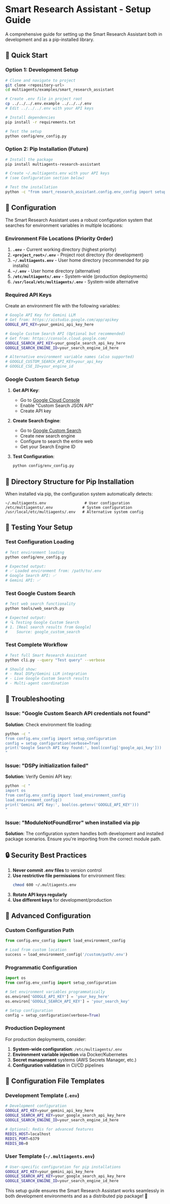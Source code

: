 # Smart Research Assistant - Setup Guide

A comprehensive guide for setting up the Smart Research Assistant both in development and as a pip-installed library.

## 🚀 Quick Start

### Option 1: Development Setup

```bash
# Clone and navigate to project
git clone <repository-url>
cd multiagents/examples/smart_research_assistant

# Create .env file in project root
cp ../../../.env.example ../../../.env
# Edit ../../../.env with your API keys

# Install dependencies
pip install -r requirements.txt

# Test the setup
python config/env_config.py
```

### Option 2: Pip Installation (Future)

```bash
# Install the package
pip install multiagents-research-assistant

# Create ~/.multiagents.env with your API keys
# (see Configuration section below)

# Test the installation
python -c "from smart_research_assistant.config.env_config import setup_configuration; setup_configuration(verbose=True)"
```

## 🔧 Configuration

The Smart Research Assistant uses a robust configuration system that searches for environment variables in multiple locations:

### Environment File Locations (Priority Order)

1. **`.env`** - Current working directory (highest priority)
2. **`<project_root>/.env`** - Project root directory (for development)
3. **`~/.multiagents.env`** - User home directory (recommended for pip installs)
4. **`~/.env`** - User home directory (alternative)
5. **`/etc/multiagents/.env`** - System-wide (production deployments)
6. **`/usr/local/etc/multiagents/.env`** - System-wide alternative

### Required API Keys

Create an environment file with the following variables:

```bash
# Google API Key for Gemini LLM
# Get from: https://aistudio.google.com/app/apikey
GOOGLE_API_KEY=your_gemini_api_key_here

# Google Custom Search API (Optional but recommended)
# Get from: https://console.cloud.google.com/
GOOGLE_SEARCH_API_KEY=your_google_search_api_key_here
GOOGLE_SEARCH_ENGINE_ID=your_search_engine_id_here

# Alternative environment variable names (also supported)
# GOOGLE_CUSTOM_SEARCH_API_KEY=your_api_key
# GOOGLE_CSE_ID=your_engine_id
```

### Google Custom Search Setup

1. **Get API Key**:
   - Go to [Google Cloud Console](https://console.cloud.google.com/)
   - Enable "Custom Search JSON API"
   - Create API key

2. **Create Search Engine**:
   - Go to [Google Custom Search](https://cse.google.com/)
   - Create new search engine
   - Configure to search the entire web
   - Get your Search Engine ID

3. **Test Configuration**:
   ```bash
   python config/env_config.py
   ```

## 📁 Directory Structure for Pip Installation

When installed via pip, the configuration system automatically detects:

```
~/.multiagents.env                 # User configuration
/etc/multiagents/.env             # System configuration  
/usr/local/etc/multiagents/.env   # Alternative system config
```

## 🧪 Testing Your Setup

### Test Configuration Loading

```bash
# Test environment loading
python config/env_config.py

# Expected output:
# ✅ Loaded environment from: /path/to/.env
# Google Search API: ✅
# Gemini API: ✅
```

### Test Google Custom Search

```bash
# Test web search functionality  
python tools/web_search.py

# Expected output:
# 🔍 Testing Google Custom Search
# 1. [Real search results from Google]
#    Source: google_custom_search
```

### Test Complete Workflow

```bash
# Test full Smart Research Assistant
python cli.py --query "Test query" --verbose

# Should show:
# - Real DSPy/Gemini LLM integration
# - Live Google Custom Search results
# - Multi-agent coordination
```

## 🐛 Troubleshooting

### Issue: "Google Custom Search API credentials not found"

**Solution**: Check environment file loading:
```bash
python -c "
from config.env_config import setup_configuration
config = setup_configuration(verbose=True)
print('Google Search API Key found:', bool(config['google_api_key']))
"
```

### Issue: "DSPy initialization failed"

**Solution**: Verify Gemini API key:
```bash
python -c "
import os
from config.env_config import load_environment_config
load_environment_config()
print('Gemini API Key:', bool(os.getenv('GOOGLE_API_KEY')))
"
```

### Issue: "ModuleNotFoundError" when installed via pip

**Solution**: The configuration system handles both development and installed package scenarios. Ensure you're importing from the correct module path.

## 🔒 Security Best Practices

1. **Never commit .env files** to version control
2. **Use restrictive file permissions** for environment files:
   ```bash
   chmod 600 ~/.multiagents.env
   ```
3. **Rotate API keys regularly**
4. **Use different keys** for development/production

## 🌟 Advanced Configuration

### Custom Configuration Path

```python
from config.env_config import load_environment_config

# Load from custom location
success = load_environment_config('/custom/path/.env')
```

### Programmatic Configuration

```python
import os
from config.env_config import setup_configuration

# Set environment variables programmatically
os.environ['GOOGLE_API_KEY'] = 'your_key_here'
os.environ['GOOGLE_SEARCH_API_KEY'] = 'your_search_key'

# Setup configuration
config = setup_configuration(verbose=True)
```

### Production Deployment

For production deployments, consider:

1. **System-wide configuration**: `/etc/multiagents/.env`
2. **Environment variable injection** via Docker/Kubernetes
3. **Secret management** systems (AWS Secrets Manager, etc.)
4. **Configuration validation** in CI/CD pipelines

## 📝 Configuration File Templates

### Development Template (`.env`)
```bash
# Development configuration
GOOGLE_API_KEY=your_gemini_api_key_here
GOOGLE_SEARCH_API_KEY=your_google_search_api_key_here  
GOOGLE_SEARCH_ENGINE_ID=your_search_engine_id_here

# Optional: Redis for advanced features
REDIS_HOST=localhost
REDIS_PORT=6379
REDIS_DB=0
```

### User Template (`~/.multiagents.env`)
```bash
# User-specific configuration for pip installations
GOOGLE_API_KEY=your_gemini_api_key_here
GOOGLE_SEARCH_API_KEY=your_google_search_api_key_here
GOOGLE_SEARCH_ENGINE_ID=your_search_engine_id_here
```

This setup guide ensures the Smart Research Assistant works seamlessly in both development environments and as a distributed pip package! 🎉
